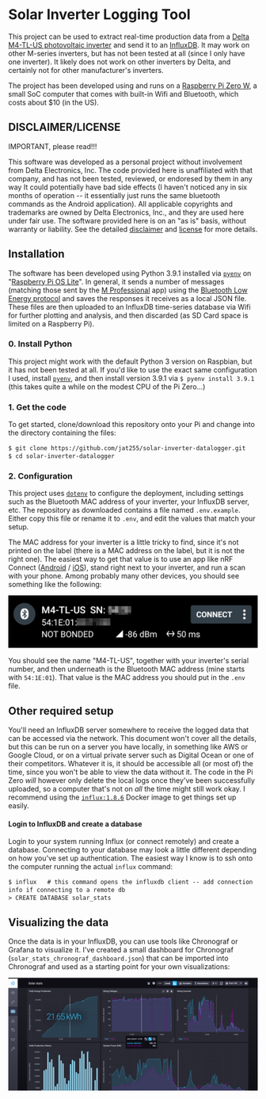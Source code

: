 # Solar Inverter Logging Tool

This project can be used to extract real-time production data from a 
[Delta M4-TL-US photovoltaic inverter](https://www.delta-americas.com/Products/CategoryListT1.aspx?CID=0505&PID=3998&hl=en-US&Name=M4-TL-US%20%7C%20M5-TL-US%20%7C%20M6-TL-US%20%7C%20M8-TL-US%20%7C%20M10-TL-US) 
and send it to an [InfluxDB](https://www.influxdata.com/products/influxdb-overview/).
It may work on other M-series inverters, but has not been tested at all (since
I only have one inverter). It likely does not work on other inverters by Delta,
and certainly not for other manufacturer's inverters.

The project has been developed using and runs on a 
[Raspberry Pi Zero W](https://www.raspberrypi.org/products/raspberry-pi-zero-w/),
a small SoC computer that comes with built-in Wifi and Bluetooth, which costs
about $10 (in the US). 

## DISCLAIMER/LICENSE

IMPORTANT, please read!!! 

This software was developed as a personal project without involvement from
Delta Electronics, Inc. The code provided here is unaffiliated with that company,
and has not been tested, reviewed, or endoresed by them in any way
It could potentially have bad side effects (I haven't noticed any
in six months of operation -- it essentially just runs the same bluetooth commands
as the Android application). All applicable copyrights and trademarks are owned 
by Delta Electronics, Inc., and they are used here under fair use. The software
provided here is on an "as is" basis, without warranty or liability. See
the detailed [disclaimer](./DISCLAIMER.md) and [license](./LICENSE) for 
more details.

## Installation

The software has been developed using Python 3.9.1 installed via 
[`pyenv`](https://github.com/pyenv/pyenv) on 
"[Raspberry Pi OS Lite](https://www.raspberrypi.org/software/operating-systems/)".
In general, it sends a number of messages (matching those sent by the
[M Professional](https://play.google.com/store/apps/details?id=com.hdc.donnieli.mprofessional&hl=en_US&gl=US)
app) using the [Bluetooth Low Energy protocol](https://en.wikipedia.org/wiki/Bluetooth_Low_Energy)
and saves the responses it receives as a local JSON file. These files are
then uploaded to an InfluxDB time-series database via Wifi for further plotting
and  analysis, and then discarded (as SD Card space is limited on a Raspberry 
Pi).

### 0. Install Python
This project might work with the default Python 3 version on Raspbian,
but it has not been tested at all. If you'd like to use the 
exact same configuration I used, install 
[`pyenv`](https://github.com/pyenv/pyenv), and then install
version 3.9.1 via `$ pyenv install 3.9.1` (this takes quite a while on
the modest CPU of the Pi Zero...)

### 1. Get the code

To get started, clone/download this repository onto your Pi and
change into the directory containing the files:

```shell
$ git clone https://github.com/jat255/solar-inverter-datalogger.git
$ cd solar-inverter-datalogger
```

### 2. Configuration

This project uses [`dotenv`](https://github.com/theskumar/python-dotenv) to
configure the deployment, including settings such as the Bluetooth MAC
address of your inverter, your InfluxDB server, etc. The repository as 
downloaded contains a file named `.env.example`. Either copy this file
or rename it to `.env`, and edit the values that match your setup.

The MAC address for your inverter is a little tricky to find, since
it's not printed on the label (there is a MAC address on the label, but it is
not the right one). The easiest way to get that value is to use an app
like nRF Connect ([Android](https://play.google.com/store/apps/details?id=no.nordicsemi.android.mcp) / [iOS](https://apps.apple.com/us/app/nrf-connect-bluetooth-app/id1054362403)),
stand right next to your inverter, and run a scan with your phone. Among 
probably many other devices, you should see something like the following:

![](_static/nrf_screenshot.png)

You should see the name "M4-TL-US", together with your inverter's serial
number, and then underneath is the Bluetooth MAC address (mine starts with
`54:1E:01`). That value is the MAC address you should put in the `.env` file. 

## Other required setup

You'll need an InfluxDB server somewhere to receive the logged data that can
be accessed via the network. This document won't cover all the details, but
this can be run on a server you have locally, in something like AWS or Google
Cloud, or on a virtual private server such as Digital Ocean or one of their
competitors. Whatever it is, it should be accessible all (or most of) the time, 
since you won't be able to view the data without it. The code in the Pi Zero
*will* however only delete the local logs once they've been successfully 
uploaded, so a computer that's not on *all* the time might still work okay.
I recommend using the [`influx:1.8.6`](https://hub.docker.com/layers/influxdb/library/influxdb/1.8.6/images/sha256-19de5def6a422ee0d0735018ea9394971f15907abde0fc1c66930757677b8b4a?context=explore)
Docker image to get things set up easily.

#### Login to InfluxDB and create a database

Login to your system running Influx (or connect remotely) and create a database.
Connecting to your database may look a little different depending on how you've
set up authentication. The easiest way I know is to ssh onto the computer
running the actual `influx` command:

```shell
$ influx   # this command opens the influxdb client -- add connection info if connecting to a remote db
> CREATE DATABASE solar_stats
```

## Visualizing the data

Once the data is in your InfluxDB, you can use tools like Chronograf or
Grafana to visualize it. I've created a small dashboard for Chronograf 
(`solar_stats_chronograf_dashboard.json`) that can be imported into Chronograf
and used as a starting point for your own visualizations:

![](_static/chronograf_screenshot.png)

